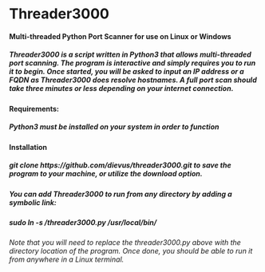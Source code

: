 # Threader3000
<h4>Multi-threaded Python Port Scanner for use on Linux or Windows

<h5>Threader3000 is a script written in Python3 that allows multi-threaded port scanning.  The program is interactive and simply requires you to run it to begin.  Once started, you will be asked to input an IP address or a FQDN as Threader3000 does resolve hostnames.  A full port scan should take three minutes or less depending on your internet connection.</h5>

<h4>Requirements:</h4>
<h5>Python3 must be installed on your system in order to function</h5>

<h4>Installation</h4>
<h5>git clone https://github.com/dievus/threader3000.git to save the program to your machine, or utilize the download option.</h5>
  
<h5>You can add Threader3000 to run from any directory by adding a symbolic link:</h5>

<h5>sudo ln -s /threader3000.py /usr/local/bin/</h5>

<h6>Note that you will need to replace the threader3000.py above with the directory location of the program.  Once done, you should be able to run it from anywhere in a Linux terminal.</h6>
